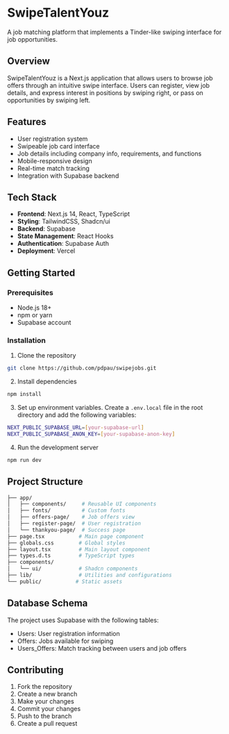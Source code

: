 # SwipeTalentYouz
A job matching platform that implements a Tinder-like swiping interface for job opportunities.

## Overview
SwipeTalentYouz is a Next.js application that allows users to browse job offers through an intuitive swipe interface. Users can register, view job details, and express interest in positions by swiping right, or pass on opportunities by swiping left.

## Features
- User registration system
- Swipeable job card interface
- Job details including company info, requirements, and functions
- Mobile-responsive design
- Real-time match tracking
- Integration with Supabase backend

## Tech Stack
- **Frontend**: Next.js 14, React, TypeScript
- **Styling**: TailwindCSS, Shadcn/ui
- **Backend**: Supabase
- **State Management**: React Hooks
- **Authentication**: Supabase Auth
- **Deployment**: Vercel

## Getting Started

### Prerequisites
- Node.js 18+ 
- npm or yarn
- Supabase account

### Installation
1. Clone the repository
```bash
git clone https://github.com/pdpau/swipejobs.git
```

2. Install dependencies
```bash
npm install
```

3. Set up environment variables. Create a `.env.local` file in the root directory and add the following variables:
```bash
NEXT_PUBLIC_SUPABASE_URL=[your-supabase-url]
NEXT_PUBLIC_SUPABASE_ANON_KEY=[your-supabase-anon-key]
```

4. Run the development server
```bash
npm run dev
```

## Project Structure

```bash
├── app/
│   ├── components/     # Reusable UI components
│   ├── fonts/          # Custom fonts
│   ├── offers-page/    # Job offers view
│   ├── register-page/  # User registration
│   └── thankyou-page/  # Success page
├── page.tsx           # Main page component
├── globals.css        # Global styles
├── layout.tsx         # Main layout component
├── types.d.ts         # TypeScript types
├── components/
│   └── ui/            # Shadcn components
├── lib/               # Utilities and configurations
└── public/           # Static assets
```

## Database Schema
The project uses Supabase with the following tables:
- Users: User registration information
- Offers: Jobs available for swiping
- Users_Offers: Match tracking between users and job offers

## Contributing
1. Fork the repository
2. Create a new branch
3. Make your changes
4. Commit your changes
5. Push to the branch
6. Create a pull request
